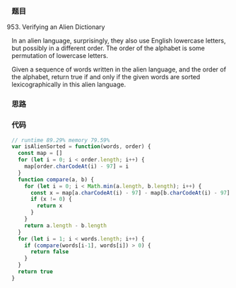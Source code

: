 ### 题目
953. Verifying an Alien Dictionary

In an alien language, surprisingly, they also use English lowercase letters, but possibly in a different order. The order of the alphabet is some permutation of lowercase letters.

Given a sequence of words written in the alien language, and the order of the alphabet, return true if and only if the given words are sorted lexicographically in this alien language.

### 思路

### 代码
```javascript
// runtime 89.29% memory 79.59%
var isAlienSorted = function(words, order) {
  const map = []
  for (let i = 0; i < order.length; i++) {
    map[order.charCodeAt(i) - 97] = i
  }
  function compare(a, b) {
    for (let i = 0; i < Math.min(a.length, b.length); i++) {
      const x = map[a.charCodeAt(i) - 97] - map[b.charCodeAt(i) - 97]
      if (x != 0) {
        return x
      }
    }
    return a.length - b.length
  }
  for (let i = 1; i < words.length; i++) {
    if (compare(words[i-1], words[i]) > 0) {
      return false
    }
  }
  return true
}
```
